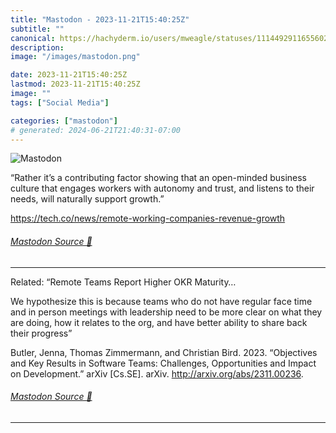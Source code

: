 ```yaml
---
title: "Mastodon - 2023-11-21T15:40:25Z"
subtitle: ""
canonical: https://hachyderm.io/users/mweagle/statuses/111449291165560236
description:
image: "/images/mastodon.png"

date: 2023-11-21T15:40:25Z
lastmod: 2023-11-21T15:40:25Z
image: ""
tags: ["Social Media"]

categories: ["mastodon"]
# generated: 2024-06-21T21:40:31-07:00
---
```

![Mastodon](/images/mastodon.png)

<p>“Rather it’s a contributing factor showing that an open-minded business culture that engages workers with autonomy and trust, and listens to their needs, will naturally support growth.”</p><p><a href="https://tech.co/news/remote-working-companies-revenue-growth" target="_blank" rel="nofollow noopener noreferrer" translate="no"><span class="invisible">https://</span><span class="ellipsis">tech.co/news/remote-working-co</span><span class="invisible">mpanies-revenue-growth</span></a></p>


###### [Mastodon Source 🐘](https://hachyderm.io/@mweagle/111449291165560236)

___

<p>Related: “Remote Teams Report Higher OKR Maturity…</p><p>We hypothesize this is because teams who do not have regular face time and in person meetings with leadership need to be more clear on what they are doing, how it relates to the org, and have better ability to share back their progress”</p><p>Butler, Jenna, Thomas Zimmermann, and Christian Bird. 2023. “Objectives and Key Results in Software Teams: Challenges, Opportunities and Impact on Development.” arXiv [Cs.SE]. arXiv. <a href="http://arxiv.org/abs/2311.00236" target="_blank" rel="nofollow noopener noreferrer" translate="no"><span class="invisible">http://</span><span class="">arxiv.org/abs/2311.00236</span><span class="invisible"></span></a>.</p>


###### [Mastodon Source 🐘](https://hachyderm.io/@mweagle/111449304605211568)

___
